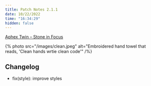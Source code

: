 ```yaml
---
title: Patch Notes 2.1.1
date: 10/22/2022
time: "16:34:29"
hidden: false
---
```


[Aphex Twin – Stone in Focus](https://youtu.be/8ET1vST_xKc)

{% photo src="/images/clean.jpeg" alt="Embroidered hand towel that reads, 'Clean hands wrtie clean code'" /%}

## Changelog

- fix(style): improve styles

